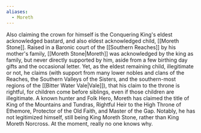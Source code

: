 ```yaml
---
aliases:
  - Moreth
---
```


Also claiming the crown for himself is the Conquering King's eldest acknowledged bastard, and also eldest acknowledged child, [[Moreth Stone]]. Raised in a Baronic court of the [[Southern Reaches]] by his mother's family, [[Moreth Stone|Moreth]] was acknowledged by the king as family, but never directly supported by him, aside from a few birthing day gifts and the occasional letter. Yet, as the eldest remaining child, illegitimate or not, he claims (with support from many lower nobles and clans of the Reaches, the Southern Valleys of the Sisters, and the southern-most regions of the [[Bitter Water Vale|Vale]]), that his claim to the throne is rightful, for children come before siblings, even if those children are illegitimate. A known hunter and Folk Hero, Moreth has claimed the title of King of the Mountains and Tundras, Rightful Heir to the High Throne of Ethemore, Protector of the Old Faith, and Master of the Gap. Notably, he has not legitimized himself, still being King Moreth Stone, rather than King Moreth Norcross. At the moment, really no one knows why.